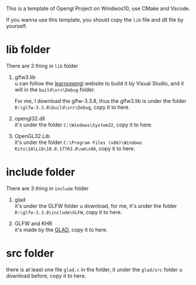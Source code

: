 This is a template of Opengl Project on Windwos10, use CMake and Vscode.

If you wanna use this template, you should copy the `lib` file and dll file by yourself.

# lib folder

There are 3 thing in `lib` folder
1. glfw3.lib  
    u can follow the [learnopengl](https://learnopengl.com/Getting-started/Creating-a-window) website to build it by Visual Studio, and it will in the `build\src\Debug` folder.

    For me, I download the glfw-3.3.8, thus the glfw3.lib is under the folder `D:\glfw-3.3.8\build\src\Debug`, copy it to here.
2. opengl32.dll  
    it's under the folder `C:\Windows\System32`, copy it to here.
3. OpenGL32.Lib  
    it's under the folder `C:\Program Files (x86)\Windows Kits\10\Lib\10.0.17763.0\um\x86`, copy it to here.

# include folder

There are 3 thing in `include` folder
1. glad  
    it's under the GLFW folder u download, for me, it's under the folder `D:\glfw-3.3.8\include\GLFW`, copy it to here.

2. GLFW and KHR  
    it's made by the [GLAD](https://glad.dav1d.de/), copy it to here.

# src folder

there is at least one file `glad.c` in the folder, it under the `glad/src` folder u download before, copy it to here.
